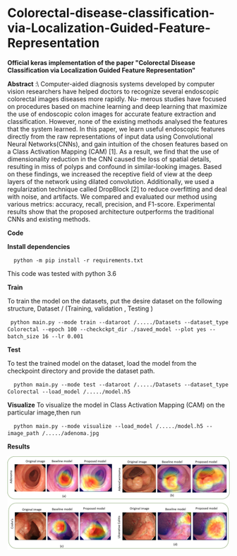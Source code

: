 # Colorectal-disease-classification-via-Localization-Guided-Feature-Representation
**Official keras implementation of the paper "Colorectal Disease Classification via Localization Guided Feature Representation"**

**Abstract** :\ 
Computer-aided   diagnosis   systems   developed   by
computer  vision  researchers  have  helped  doctors  to  recognize
several  endoscopic  colorectal  images  diseases  more  rapidly.  Nu-
merous  studies  have  focused  on  procedures  based  on  machine
learning and deep learning that maximize the use of endoscopic
colon  images  for  accurate  feature  extraction  and  classification.
However, none of the existing methods analysed the features that
the  system  learned.  In  this  paper,  we  learn  useful  endoscopic
features directly from the raw representations of input data using
Convolutional Neural Networks(CNNs), and gain intuition of the
chosen features based on a Class Activation Mapping (CAM) [1].
As  a  result,  we  find  that  the  use  of  dimensionality  reduction  in
the  CNN  caused  the  loss  of  spatial  details,  resulting  in  miss  of
polyps  and  confound  in  similar-looking  images.  Based  on  these
findings,  we  increased  the  receptive  field  of  view  at  the  deep
layers of the network using dilated convolution. Additionally, we
used  a  regularization  technique  called  DropBlock  [2]  to  reduce
overfitting and deal with noise, and artifacts. We compared and
evaluated  our  method  using  various  metrics:  accuracy,  recall,
precision,   and   F1-score.   Experimental   results   show   that   the
proposed  architecture  outperforms  the  traditional  CNNs  and
existing  methods.

**Code**

**Install dependencies**

      python -m pip install -r requirements.txt
  
 This code was tested with python 3.6
 
 **Train**
 

To train the model on the datasets, put the desire dataset on the following structure, Dataset / (Training, validation , Testing )

     python main.py --mode train --dataroot /...../Datasets --dataset_type Colorectal --epoch 100 --checkckpt_dir ./saved_model --plot yes --batch_size 16 --lr 0.001

**Test**

To test the trained model on the dataset, load the model from the checkpoint directory and provide the dataset path.

      python main.py --mode test --dataroot /...../Datasets --dataset_type Colorectal --load_model /...../model.h5
      

**Visualize**
To visualize the model in Class Activation Mapping (CAM) on the particular image,then run

      python main.py --mode visualize --load_model /...../model.h5 --image_path /...../adenoma.jpg
      
**Results**

![With the proposed model, The similar-looking images were classified successfully. For example:](https://github.com/SahadevPoudel/Colorectal-disease-classification-via-Localization-Guided-Feature-Representation/blob/master/images/result.png)
